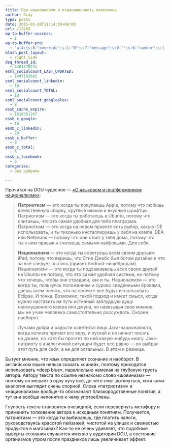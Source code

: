 ```yaml
---
title: Про национализм и ограниченность лексикона
author: Gray
type: posts
date: 2015-01-08T11:14:39+00:00
url: /12263
wp-to-buffer-success:
  - 1
wp-to-buffer-pro:
  - 'a:4:{s:8:"override";s:1:"0";s:7:"message";s:0:"";s:6:"number";s:1:"1";s:16:"alternateMessage";s:0:"";}'
bluth_post_layout:
  - right_side
dsq_thread_id:
  - 3401278231
esml_socialcount_LAST_UPDATED:
  - 1497192602
esml_socialcount_linkedin:
  - 10
esml_socialcount_TOTAL:
  - 18
esml_socialcount_googleplus:
  - 8
essb_cache_expire:
  - 1616351247
essb_c_google:
  - 16
essb_c_linkedin:
  - 20
essb_c_buffer:
  - 8
essb_c_total:
  - 6
essb_c_facebook:
  - 6
categories:
  - Без рубрики

---
```








Прочитал на DOU чудесное — <a href="http://dou.ua/lenta/articles/platform-nazi/" target="_blank">&#171;О языковом и платформенном национализме&#187;</a>:

> **Патриотизм** — это когда ты покупаешь Apple, потому что любишь качественную сборку, круглые иконки и вкусные шрифтцы. Патриотизм — это когда ты работаешь в Ubuntu, потому что считаешь, что это самая удобная для тебя платформа. Патриотизм — это когда на новом проекте есть выбор, какую IDE использовать, и ты тихонько инсталлируешь у себя на компе IDEA или Netbeans — потому что они стоят у тебя дома, потому что ты к ним привык и считаешь самыми кайфовыми. Для себя.
> 
> **Национализм** — это когда ты советуешь всем своим друзьям iPad, потому что веришь, что Стив Джобс был богом дизайна и что за всё следует платить (привет Android-нищебродам). Национализм — это когда ты подсаживаешь всех своих друзей на Ubuntu не потому, что это самая удобная система, но потому что хочешь, чтобы они страдали, как и ты. Национализм — это когда ты, пользуясь положением и сурово сведенными бровями, даешь всем понять, что на проекте все будут использовать Eclipse. И точка. Возможно, такой подход и имеет смысл, когда нужно наставить на путь истинный заблудшую душу неискушенного юзера или джуна, но навязывая свое мнение, мы не учим человека самостоятельно рассуждать. Скорее наоборот.
> 
> Лучами добра и радости осветится лицо Java-националиста, когда коллега примет его веру, и пускай и не начнет писать на джаве, но хотя бы прочтет по ней какую-нибудь книгу. Java-патриоту в аналогичной ситуации будет все равно — он выбрал этот путь для себя, а не для остальных. В этом и разница.

Бытует мнение, что язык определяет сознание и наоборот. В английском языке нельзя сказать &#171;синий&#187;, поэтому приходится использовать &#171;deep blue&#187;, параллельно намекая на глубокую грусть автора. Автору текста по ссылке незнакомо слово &#171;шовинизм&#187; — поэтому он мешает в одну кучу всё, до чего смог дотянуться, хотя сама аналогия выглядит очень спорной. Слова &#171;патриотизм&#187; и &#171;национализм&#187; вообще-то обозначают близкородственные понятия, а тут они вообще непонятно к чему употреблены.

Глупость текста становится очевидной, если перевернуть метафору и применить толкование автора к исходным понятиям. Получается, патриотизм — это когда ты выбираешь, где платить налоги, руководствуясь красотой пейзажей, чистотой на улицах и свежестью продуктов в магазинах? Как-то не очень удивляет, что подобные выверты сознания случаются именно у аудитории DOU, а состояние организмов утром после праздников лишь увеличивает эффект.